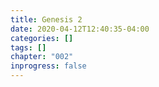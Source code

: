 ```yaml
---
title: Genesis 2
date: 2020-04-12T12:40:35-04:00
categories: []
tags: []
chapter: "002"
inprogress: false
---
```


